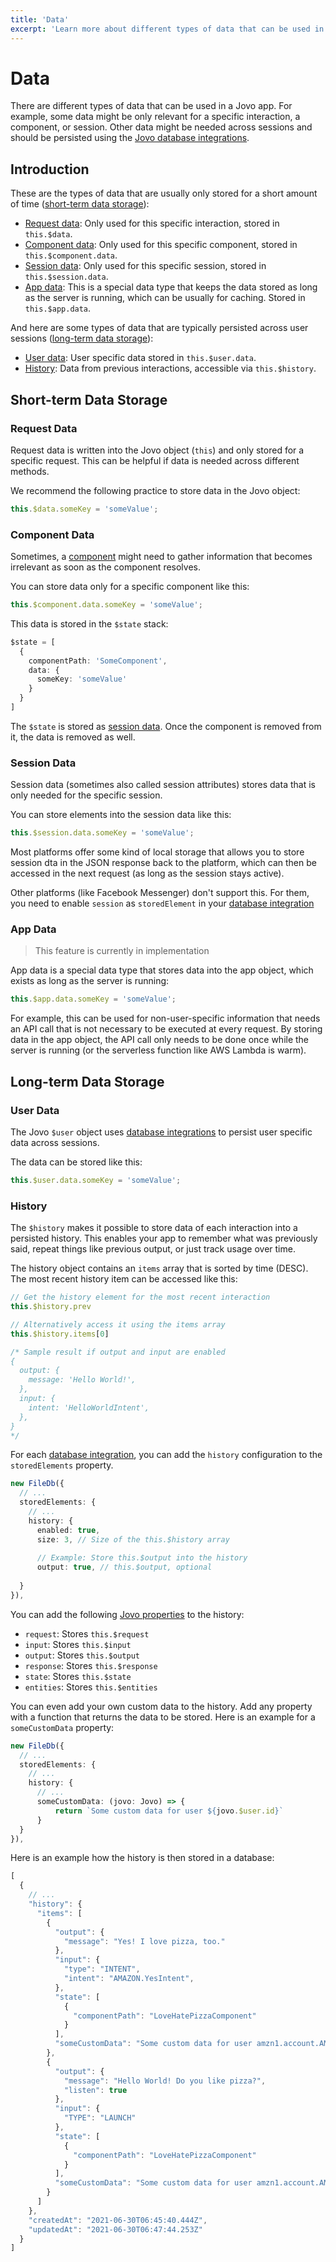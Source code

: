 ```yaml
---
title: 'Data'
excerpt: 'Learn more about different types of data that can be used in a Jovo app. For example, some data might be only relevant for a specific interaction, a component, or session.'
---
```

# Data

There are different types of data that can be used in a Jovo app. For example, some data might be only relevant for a specific interaction, a component, or session. Other data might be needed across sessions and should be persisted using the [Jovo database integrations](./databases.md).

## Introduction

These are the types of data that are usually only stored for a short amount of time ([short-term data storage](#short-term-data-storage)):

* [Request data](#request-data): Only used for this specific interaction, stored in `this.$data`.
* [Component data](#component-data): Only used for this specific component, stored in `this.$component.data`.
* [Session data](#session-data): Only used for this specific session, stored in `this.$session.data`.
* [App data](#app-data): This is a special data type that keeps the data stored as long as the server is running, which can be usually for caching. Stored in `this.$app.data`.

And here are some types of data that are typically persisted across user sessions ([long-term data storage](#long-term-data-storage)):

* [User data](#user-data): User specific data stored in `this.$user.data`.
* [History](#history): Data from previous interactions, accessible via `this.$history`.

## Short-term Data Storage

### Request Data

Request data is written into the Jovo object (`this`) and only stored for a specific request. This can be helpful if data is needed across different methods.

We recommend the following practice to store data in the Jovo object:

```typescript
this.$data.someKey = 'someValue';
```

### Component Data

Sometimes, a [component](./components.md) might need to gather information that becomes irrelevant as soon as the component resolves.

You can store data only for a specific component like this: 

```typescript
this.$component.data.someKey = 'someValue';
```

This data is stored in the `$state` stack:

```typescript
$state = [
  {
    componentPath: 'SomeComponent',
    data: {
      someKey: 'someValue'
    }
  }
]
```

The `$state` is stored as [session data](#session-data). Once the component is removed from it, the data is removed as well.

### Session Data

Session data (sometimes also called session attributes) stores data that is only needed for the specific session.

You can store elements into the session data like this:

```typescript
this.$session.data.someKey = 'someValue';
```

Most platforms offer some kind of local storage that allows you to store session dta in the JSON response back to the platform, which can then be accessed in the next request (as long as the session stays active).

Other platforms (like Facebook Messenger) don't support this. For them, you need to enable `session` as `storedElement` in your [database integration](./databases.md)



### App Data

> This feature is currently in implementation

App data is a special data type that stores data into the app object, which exists as long as the server is running:

```typescript
this.$app.data.someKey = 'someValue';
```

For example, this can be used for non-user-specific information that needs an API call that is not necessary to be executed at every request. By storing data in the app object, the API call only needs to be done once while the server is running (or the serverless function like AWS Lambda is warm).



## Long-term Data Storage

### User Data

The Jovo `$user` object uses [database integrations](./databases.md) to persist user specific data across sessions.

The data can be stored like this:

```typescript
this.$user.data.someKey = 'someValue';
```

### History

The `$history` makes it possible to store data of each interaction into a persisted history. This enables your app to remember what was previously said, repeat things like previous output, or just track usage over time.

The history object contains an `items` array that is sorted by time (DESC). The most recent history item can be accessed like this:

```typescript
// Get the history element for the most recent interaction
this.$history.prev

// Alternatively access it using the items array
this.$history.items[0]

/* Sample result if output and input are enabled
{
  output: {
    message: 'Hello World!',
  },
  input: {
    intent: 'HelloWorldIntent',
  },
}
*/
```

For each [database integration](./databases.md), you can add the `history` configuration to the `storedElements` property.

```typescript
new FileDb({
  // ...
  storedElements: {
    // ...
    history: {
      enabled: true,
      size: 3, // Size of the this.$history array
      
      // Example: Store this.$output into the history
      output: true, // this.$output, optional
      
  }
}),
```

You can add the following [Jovo properties](./jovo-properties.md) to the history:

* `request`: Stores `this.$request`
* `input`: Stores `this.$input`
* `output`: Stores `this.$output`
* `response`: Stores `this.$response`
* `state`: Stores `this.$state`
* `entities`: Stores `this.$entities`

You can even add your own custom data to the history. Add any property with a function that returns the data to be stored. Here is an example for a `someCustomData` property:

```typescript
new FileDb({
  // ...
  storedElements: {
    // ...
    history: {
      // ...
      someCustomData: (jovo: Jovo) => {
          return `Some custom data for user ${jovo.$user.id}`
      }
  }
}),
```

Here is an example how the history is then stored in a database:

```js
[
  {
    // ...
    "history": {
      "items": [
        {
          "output": {
            "message": "Yes! I love pizza, too."
          },
          "input": {
            "type": "INTENT",
            "intent": "AMAZON.YesIntent",
          },
          "state": [
            {
              "componentPath": "LoveHatePizzaComponent"
            }
          ],
          "someCustomData": "Some custom data for user amzn1.account.AM3B00000000000000000000000"
        },
        {
          "output": {
            "message": "Hello World! Do you like pizza?",
            "listen": true
          },
          "input": {
            "TYPE": "LAUNCH"
          },
          "state": [
            {
              "componentPath": "LoveHatePizzaComponent"
            }
          ],
          "someCustomData": "Some custom data for user amzn1.account.AM3B00000000000000000000000"
        }
      ]
    },
    "createdAt": "2021-06-30T06:45:40.444Z",
    "updatedAt": "2021-06-30T06:47:44.253Z"
  }
]
```

